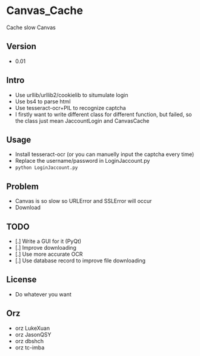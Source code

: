 # Canvas_Cache
Cache slow Canvas

## Version
* 0.01

## Intro
* Use urllib/urllib2/cookielib to situmulate login
* Use bs4 to parse html
* Use tesseract-ocr+PIL to recognize captcha
* I firstly want to write different class for different function, but failed, so the class just mean JaccountLogin and CanvasCache

## Usage
* Install tesseract-ocr (or you can manuelly input the captcha every time)
* Replace the username/password in LoginJaccount.py
* `python LoginJaccount.py`

## Problem
* Canvas is so slow so URLError and SSLError will occur
* Download 

## TODO
* [.] Write a GUI for it (PyQt)
* [.] Improve downloading
* [.] Use more accurate OCR
* [.] Use database record to improve file downloading

## License
* Do whatever you want

## Orz
* orz LukeXuan
* orz JasonQSY
* orz dbshch
* orz tc-imba